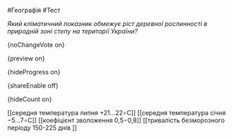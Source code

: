 #Географія #Тест

*Який кліматичний показник обмежує ріст деревної рослинності в природній зоні степу на території України?*

{noChangeVote on}

{preview on}

{hideProgress on}

{shareEnable off}

{hideCount on}

[[середня температура липня +21...22∘С]]
[[середня температура січня −5...7∘С]]
[[коефіцієнт зволоження 0,5−0,8]]
[[тривалість безморозного періоду 150-225 днів ]]
